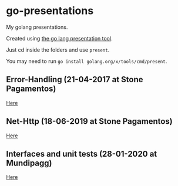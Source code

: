 # go-presentations

My golang presentations.

Created using [the go lang presentation tool](http://halyph.com/blog/2015/05/18/golang-presentation-tool.html).

Just cd inside the folders and use `present`.

You may need to run `go install golang.org/x/tools/cmd/present`.

## Error-Handling (21-04-2017 at Stone Pagamentos)

[Here](./error-handling)

## Net-Http (18-06-2019 at Stone Pagamentos)

[Here](./net-http)

## Interfaces and unit tests (28-01-2020 at Mundipagg)

[Here](./interfaces)
